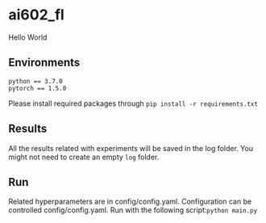 # ai602_fl
Hello World

## Environments
```shell script
python == 3.7.0
pytorch == 1.5.0
```
Please install required packages through ```pip install -r requirements.txt```

## Results
All the results related with experiments will be saved in the log folder.
You might not need to create an empty ```log``` folder.

## Run
Related hyperparameters are in config/config.yaml. Configuration can be controlled config/config.yaml.
Run with the following script:```python main.py```